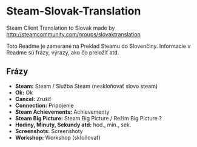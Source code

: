 # Steam-Slovak-Translation
Steam Client Translation to Slovak made by http://steamcommunity.com/groups/slovaktranslation

Toto Readme je zamerané na Preklad Steamu do Slovenčiny. Informacie v Readme sú frázy, výrazy, ako čo preložiť atd.

## Frázy
- **Steam:** Steam / Služba Steam (neskloňovať slovo steam)
- **Ok:** Ok
- **Cancel:** Zrušiť
- **Connection:** Pripojenie
- **Steam Achievements:** Achievementy
- **Steam Big Picture:** Steam Big Picture / Režim Big Picture ?
- **Hodiny, Minuty, Sekundy atd:** hod., min., sek.
- **Screenshots:** Screenshoty
- **Workshop:** Workshop (skloňovať)
